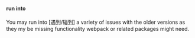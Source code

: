 #### run into

You may run into [遇到/碰到] a variety of issues with the older versions as they my be missing functionality webpack or related packages might need.